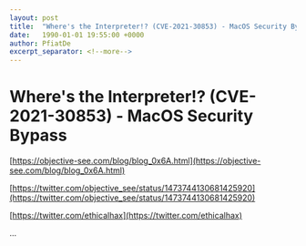 ```yaml
---
layout: post
title:  "Where's the Interpreter!? (CVE-2021-30853) - MacOS Security Bypass"
date:   1990-01-01 19:55:00 +0000
author: PfiatDe
excerpt_separator: <!--more-->
---
```


# Where's the Interpreter!? (CVE-2021-30853) - MacOS Security Bypass

[https://objective-see.com/blog/blog_0x6A.html](https://objective-see.com/blog/blog_0x6A.html)

[https://twitter.com/objective_see/status/1473744130681425920](https://twitter.com/objective_see/status/1473744130681425920)

[https://twitter.com/ethicalhax](https://twitter.com/ethicalhax)

...
<!--more-->
